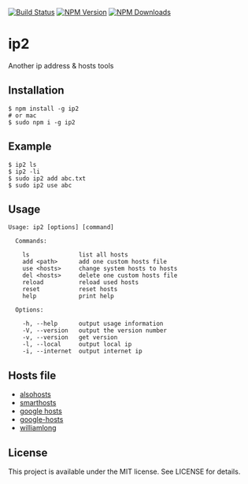[![Build Status](https://api.travis-ci.org/markzhan/ip2.svg)](http://travis-ci.org/markzhan/ip2)
[![NPM Version](http://img.shields.io/npm/v/ip2.svg?style=flat)](https://www.npmjs.org/package/ip2)
[![NPM Downloads](https://img.shields.io/npm/dm/ip2.svg?style=flat)](https://www.npmjs.org/package/ip2)

# ip2

Another ip address & hosts tools

## Installation
```
$ npm install -g ip2
# or mac
$ sudo npm i -g ip2
```

## Example
```
$ ip2 ls
$ ip2 -li
$ sudo ip2 add abc.txt
$ sudo ip2 use abc
```

## Usage
```
Usage: ip2 [options] [command]

  Commands:

    ls              list all hosts
    add <path>      add one custom hosts file
    use <hosts>     change system hosts to hosts
    del <hosts>     delete one custom hosts file
    reload          reload used hosts
    reset           reset hosts
    help            print help

  Options:

    -h, --help      output usage information
    -V, --version   output the version number
    -v, --version   get version
    -l, --local     output local ip
    -i, --internet  output internet ip
```

## Hosts file

* [alsohosts](https://github.com/alsotang/alsohosts)
* [smarthosts](https://code.google.com/p/smarthosts/)
* [google hosts](http://code.google.com/p/googlehosts/)
* [google-hosts](https://github.com/txthinking/google-hosts)
* [williamlong](http://www.williamlong.info/archives/3983.html)

## License

This project is available under the MIT license. See LICENSE for details.

